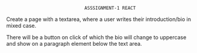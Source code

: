                                  ASSSIGNMENT-1 REACT

Create a page with a textarea, where a user writes their introduction/bio in mixed case.   

There will be a button on click of which the bio will change to uppercase and show on a paragraph element below the text area.